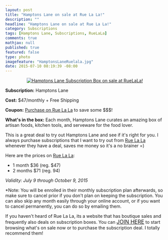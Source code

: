 ```yaml
---
layout: post
title: "Hamptons Lane on sale at Rue La La!"
description: ""
headline: "Hamptons Lane on sale at Rue La La!"
category: Subscriptions
tags: [Hamptons Lane, Subscriptions, RueLaLa]
comments: true
mathjax: null
published: true
featured: false
type: photo
imagefeature: "HamptonsLaneRuelala.jpg"
date: 2015-07-10 08:19:39 -08:00
---
```


<center><a href="https://www.ruelala.com/invite/whatsupmailbox" target="_blank">
<img src="/images/HamptonsLaneRuelala.jpg" border="0" style="border:none;max-width:100%;" alt="Hamptons Lane Subscription Box on sale at RueLaLa!" />
</a></center>
<p><b>Subscription:</b> Hamptons Lane</p>
<p><b>Cost:</b> $47/monthly + Free Shipping</p>
<p><b>Coupon:</b> <a href="https://www.ruelala.com/invite/whatsupmailbox" target="_blank">Purchase on Rue La La</a> to save some $$$!</p>
<p><b>What's in the box:</b> Each month, Hamptons Lane curates an amazing box of artisan foods, kitchen tools, and serveware for the food lover.</p>

<p>This is a great deal to try out Hamptons Lane and see if it's right for you. I always purchase subscriptions that I want to try out from <a href="https://www.ruelala.com/invite/whatsupmailbox" target="_blank">Rue La La</a> whenever they have a deal, saves me money so it's a no brainer =)</p>

<p>Here are the prices on <a href="https://www.ruelala.com/invite/whatsupmailbox" target="_blank">Rue La La</a>:
<ul>
<li>1 month $36 (reg. $47)</li>
<li>2 months $71 (reg. 94)</li>
</ul>

<p><i>Validity: July 9 through October 9, 2015</i></p>

<p>*Note: You will be enrolled in their monthly subscription plan afterwards, so make sure to cancel prior if you don't plan on keeping the subscription. You can also skip any month easily through your online account, or if you want to cancel permanently, you can do so by emailing them.</p>

<p>If you haven't heard of Rue La La, its a website that has boutique sales and frequently also deals on subscription boxes. You can <a href="https://www.ruelala.com/invite/whatsupmailbox" target="_blank"><big>JOIN HERE</big></a> to start browsing what's on sale now or to purchase the subscription deal. I totally recommend them!</p>
